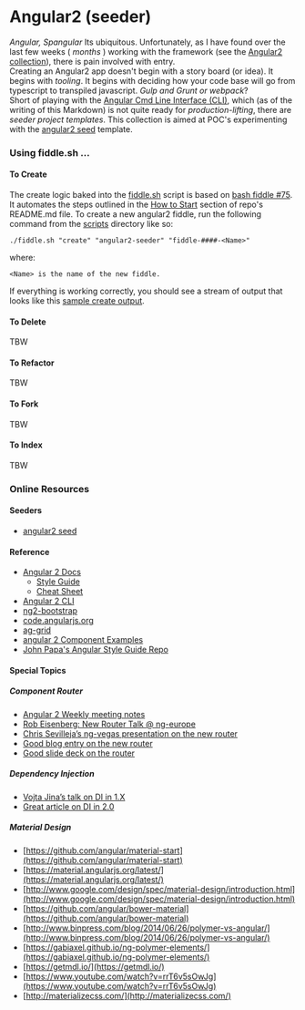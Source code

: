 Angular2 (seeder)
======

_Angular, Spangular_ Its ubiquitous.  Unfortunately, as I have found over the last few weeks ( _months_ ) 
working with the framework (see the [Angular2 collection](../Angular2)), there is pain involved with entry.  
Creating an Angular2 app doesn't begin with a story board (or idea).  It begins with _tooling_.  It begins
with deciding how your code base will go from typescript to transpiled javascript. _Gulp and Grunt or webpack_?  
Short of playing with the [Angular Cmd Line Interface (CLI)](https://cli.angular.io/), which (as of the writing 
of this Markdown) is not quite ready for _production-lifting_, there are _seeder project templates_. This 
collection is aimed at POC's experimenting with the [angular2 seed](https://github.com/mgechev/angular2-seed) 
template.
 

### Using fiddle.sh ...

#### To Create

The create logic baked into the [fiddle.sh](../../scripts/fiddle.sh) script is based on [bash fiddle #75](../bash/fiddle-0075-Angular2SeederSetup).
It automates the steps outlined in the [How to Start](https://github.com/mgechev/angular2-seed/blob/master/README.md#how-to-start) section of
repo's README.md file.  To create a new angular2 fiddle, run the following command from the [scripts](../../scripts) directory like so:

    ./fiddle.sh "create" "angular2-seeder" "fiddle-####-<Name>"

where:

    <Name> is the name of the new fiddle.

If everything is working correctly, you should see a stream of output that looks like this [sample create output](create.markdown).

#### To Delete

TBW

#### To Refactor

TBW

#### To Fork

TBW

#### To Index

TBW


### Online Resources

#### Seeders

* [angular2 seed](https://github.com/mgechev/angular2-seed)

#### Reference

*   [Angular 2 Docs](https://angular.io/docs/ts/latest/)
    *   [Style Guide](https://angular.io/docs/ts/latest/guide/style-guide.html)
    *   [Cheat Sheet](https://angular.io/docs/ts/latest/guide/cheatsheet.html)
*   [Angular 2 CLI](https://github.com/angular/angular-cli)
*   [ng2-bootstrap](http://valor-software.com/ng2-bootstrap/)
*   [code.angularjs.org](https://code.angularjs.org/)
*   [ag-grid](https://www.ag-grid.com/)
*   [angular 2 Component Examples](https://gist.github.com/johnlindquist/b043ce1b7334f7efaf25c1b471a7cb54)
*   [John Papa's Angular Style Guide Repo](https://github.com/johnpapa/angular-styleguide)

#### Special Topics

##### Component Router

*   [Angular 2 Weekly meeting notes](https://goo.gl/JKeMe5)
*   [Rob Eisenberg: New Router Talk @ ng-europe](https://goo.gl/zGatYQ)
*   [Chris Sevilleja’s ng-vegas presentation on the new router](https://goo.gl/Ua9aJJ)
*   [Good blog entry on the new router](http://goo.gl/dd8922)
*   [Good slide deck on the router](http://goo.gl/zZcVRq)

##### Dependency Injection

*   [Vojta Jina’s talk on DI in 1.X](http://goo.gl/KLlzNO)
*   [Great article on DI in 2.0](http://goo.gl/9Ca02H)

##### Material Design

*   [https://github.com/angular/material-start](https://github.com/angular/material-start)
*   [https://material.angularjs.org/latest/](https://material.angularjs.org/latest/)
*   [http://www.google.com/design/spec/material-design/introduction.html](http://www.google.com/design/spec/material-design/introduction.html)
*   [https://github.com/angular/bower-material](https://github.com/angular/bower-material)
*   [http://www.binpress.com/blog/2014/06/26/polymer-vs-angular/](http://www.binpress.com/blog/2014/06/26/polymer-vs-angular/)
*   [https://gabiaxel.github.io/ng-polymer-elements/](https://gabiaxel.github.io/ng-polymer-elements/)
*   [https://getmdl.io/](https://getmdl.io/)
*   [https://www.youtube.com/watch?v=rrT6v5sOwJg](https://www.youtube.com/watch?v=rrT6v5sOwJg)
*   [http://materializecss.com/](http://materializecss.com/)
